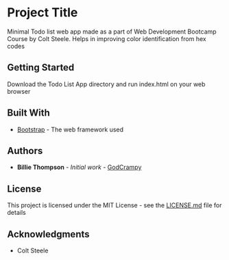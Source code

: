 # Project Title

Minimal Todo list web app made as a part of Web Development Bootcamp Course by Colt Steele. Helps in improving color identification from hex codes

## Getting Started

Download the Todo List App directory and run index.html on your web browser

## Built With

* [Bootstrap](https://getbootstrap.com/docs/4.1/getting-started/introduction/) - The web framework used

## Authors

* **Billie Thompson** - *Initial work* - [GodCrampy](https://github.com/godcrampy)


## License

This project is licensed under the MIT License - see the [LICENSE.md](LICENSE.md) file for details

## Acknowledgments

* Colt Steele
